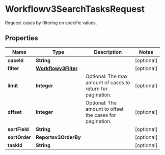 

# Workflowv3SearchTasksRequest

Request cases by filtering on specific values.

## Properties

| Name | Type | Description | Notes |
|------------ | ------------- | ------------- | -------------|
|**caseId** | **String** |  |  [optional] |
|**filter** | [**Workflowv3Filter**](Workflowv3Filter.md) |  |  [optional] |
|**limit** | **Integer** | Optional: The max amount of cases to return for pagination. |  [optional] |
|**offset** | **Integer** | Optional: The amount to offset the cases for pagination. |  [optional] |
|**sortField** | **String** |  |  [optional] |
|**sortOrder** | **Reportsv3OrderBy** |  |  [optional] |
|**taskId** | **String** |  |  [optional] |



